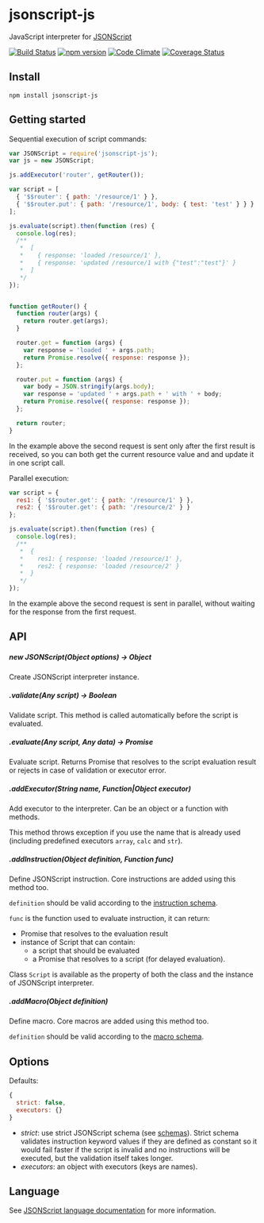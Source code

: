 # jsonscript-js

JavaScript interpreter for [JSONScript](https://github.com/JSONScript/jsonscript)

[![Build Status](https://travis-ci.org/JSONScript/jsonscript-js.svg?branch=master)](https://travis-ci.org/JSONScript/jsonscript-js)
[![npm version](https://badge.fury.io/js/jsonscript-js.svg)](https://www.npmjs.com/package/jsonscript-js)
[![Code Climate](https://codeclimate.com/github/JSONScript/jsonscript-js/badges/gpa.svg)](https://codeclimate.com/github/JSONScript/jsonscript-js)
[![Coverage Status](https://coveralls.io/repos/github/JSONScript/jsonscript-js/badge.svg?branch=master)](https://coveralls.io/github/JSONScript/jsonscript-js?branch=master)


## Install

```
npm install jsonscript-js
```

## Getting started

Sequential execution of script commands:

```javascript
var JSONScript = require('jsonscript-js');
var js = new JSONScript;

js.addExecutor('router', getRouter());

var script = [
  { '$$router': { path: '/resource/1' } },
  { '$$router.put': { path: '/resource/1', body: { test: 'test' } } }
];

js.evaluate(script).then(function (res) {
  console.log(res);
  /**
   *  [
   *    { response: 'loaded /resource/1' },
   *    { response: 'updated /resource/1 with {"test":"test"}' }
   *  ]
   */
});


function getRouter() {
  function router(args) {
    return router.get(args);
  }

  router.get = function (args) {
    var response = 'loaded ' + args.path;
    return Promise.resolve({ response: response });
  };

  router.put = function (args) {
    var body = JSON.stringify(args.body);
    var response = 'updated ' + args.path + ' with ' + body;
    return Promise.resolve({ response: response });
  };

  return router;
}
```

In the example above the second request is sent only after the first result is received, so you can both get the current resource value and and update it in one script call.


Parallel execution:

```javascript
var script = {
  res1: { '$$router.get': { path: '/resource/1' } },
  res2: { '$$router.get': { path: '/resource/2' } }
};

js.evaluate(script).then(function (res) {
  console.log(res);
  /**
   *  {
   *    res1: { response: 'loaded /resource/1' },
   *    res2: { response: 'loaded /resource/2' }
   *  }
   */
});
```

In the example above the second request is sent in parallel, without waiting for the response from the first request.


## API

##### new JSONScript(Object options) -&gt; Object

Create JSONScript interpreter instance.


##### .validate(Any script) -&gt; Boolean

Validate script. This method is called automatically before the script is evaluated.


##### .evaluate(Any script, Any data) -&gt; Promise<Any>

Evaluate script. Returns Promise that resolves to the script evaluation result or rejects in case of validation or executor error.


##### .addExecutor(String name, Function|Object executor)

Add executor to the interpreter. Can be an object or a function with methods.

This method throws exception if you use the name that is already used (including predefined executors `array`, `calc` and `str`).


##### .addInstruction(Object definition, Function func)

Define JSONScript instruction. Core instructions are added using this method too.

`definition` should be valid according to the [instruction schema](http://www.jsonscript.org/schema/instruction.json#).

`func` is the function used to evaluate instruction, it can return:

- Promise that resolves to the evaluation result
- instance of Script that can contain:
  - a script that should be evaluated
  - a Promise that resolves to a script (for delayed evaluation).

Class `Script` is available as the property of both the class and the instance of JSONScript interpreter.


##### .addMacro(Object definition)

Define macro. Core macros are added using this method too.

`definition` should be valid according to the [macro schema](http://www.jsonscript.org/schema/macro.json#).


## Options

Defaults:

```javascript
{
  strict: false,
  executors: {}
}
```

- _strict_: use strict JSONScript schema (see [schemas](http://www.jsonscript.org/schema.html)). Strict schema validates instruction keyword values if they are defined as constant so it would fail faster if the script is invalid and no instructions will be executed, but the validation itself takes longer.
- _executors_: an object with executors (keys are names).


## Language

See [JSONScript language documentation](https://github.com/JSONScript/jsonscript/blob/master/LANGUAGE.md) for more information.
